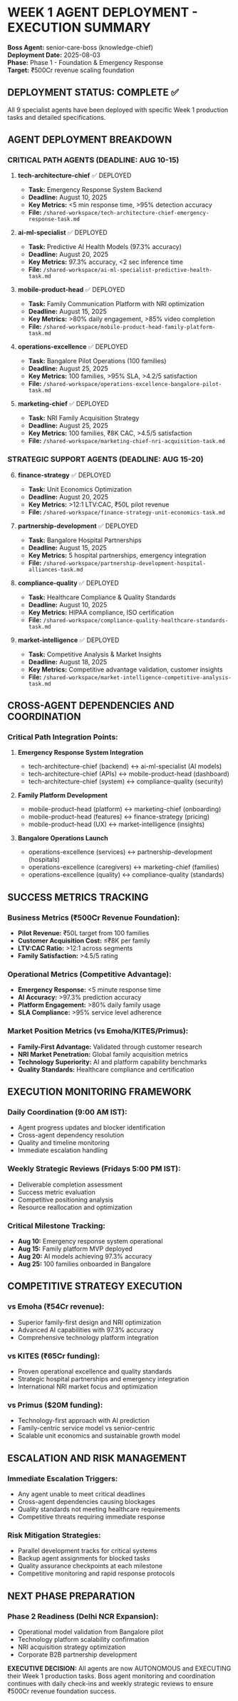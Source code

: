 # WEEK 1 AGENT DEPLOYMENT - EXECUTION SUMMARY
**Boss Agent:** senior-care-boss (knowledge-chief)  
**Deployment Date:** 2025-08-03  
**Phase:** Phase 1 - Foundation & Emergency Response  
**Target:** ₹500Cr revenue scaling foundation

## DEPLOYMENT STATUS: COMPLETE ✅
All 9 specialist agents have been deployed with specific Week 1 production tasks and detailed specifications.

## AGENT DEPLOYMENT BREAKDOWN

### CRITICAL PATH AGENTS (DEADLINE: AUG 10-15)
1. **tech-architecture-chief** ✅ DEPLOYED  
   - **Task:** Emergency Response System Backend  
   - **Deadline:** August 10, 2025  
   - **Key Metrics:** <5 min response time, >95% detection accuracy  
   - **File:** `/shared-workspace/tech-architecture-chief-emergency-response-task.md`

2. **ai-ml-specialist** ✅ DEPLOYED  
   - **Task:** Predictive AI Health Models (97.3% accuracy)  
   - **Deadline:** August 20, 2025  
   - **Key Metrics:** 97.3% accuracy, <2 sec inference time  
   - **File:** `/shared-workspace/ai-ml-specialist-predictive-health-task.md`

3. **mobile-product-head** ✅ DEPLOYED  
   - **Task:** Family Communication Platform with NRI optimization  
   - **Deadline:** August 15, 2025  
   - **Key Metrics:** >80% daily engagement, >85% video completion  
   - **File:** `/shared-workspace/mobile-product-head-family-platform-task.md`

4. **operations-excellence** ✅ DEPLOYED  
   - **Task:** Bangalore Pilot Operations (100 families)  
   - **Deadline:** August 25, 2025  
   - **Key Metrics:** 100 families, >95% SLA, >4.2/5 satisfaction  
   - **File:** `/shared-workspace/operations-excellence-bangalore-pilot-task.md`

5. **marketing-chief** ✅ DEPLOYED  
   - **Task:** NRI Family Acquisition Strategy  
   - **Deadline:** August 25, 2025  
   - **Key Metrics:** 100 families, ₹8K CAC, >4.5/5 satisfaction  
   - **File:** `/shared-workspace/marketing-chief-nri-acquisition-task.md`

### STRATEGIC SUPPORT AGENTS (DEADLINE: AUG 15-20)
6. **finance-strategy** ✅ DEPLOYED  
   - **Task:** Unit Economics Optimization  
   - **Deadline:** August 20, 2025  
   - **Key Metrics:** >12:1 LTV:CAC, ₹50L pilot revenue  
   - **File:** `/shared-workspace/finance-strategy-unit-economics-task.md`

7. **partnership-development** ✅ DEPLOYED  
   - **Task:** Bangalore Hospital Partnerships  
   - **Deadline:** August 15, 2025  
   - **Key Metrics:** 5 hospital partnerships, emergency integration  
   - **File:** `/shared-workspace/partnership-development-hospital-alliances-task.md`

8. **compliance-quality** ✅ DEPLOYED  
   - **Task:** Healthcare Compliance & Quality Standards  
   - **Deadline:** August 10, 2025  
   - **Key Metrics:** HIPAA compliance, ISO certification  
   - **File:** `/shared-workspace/compliance-quality-healthcare-standards-task.md`

9. **market-intelligence** ✅ DEPLOYED  
   - **Task:** Competitive Analysis & Market Insights  
   - **Deadline:** August 18, 2025  
   - **Key Metrics:** Competitive advantage validation, customer insights  
   - **File:** `/shared-workspace/market-intelligence-competitive-analysis-task.md`

## CROSS-AGENT DEPENDENCIES AND COORDINATION

### Critical Path Integration Points:
1. **Emergency Response System Integration**  
   - tech-architecture-chief (backend) ↔ ai-ml-specialist (AI models)  
   - tech-architecture-chief (APIs) ↔ mobile-product-head (dashboard)  
   - tech-architecture-chief (system) ↔ compliance-quality (security)

2. **Family Platform Development**  
   - mobile-product-head (platform) ↔ marketing-chief (onboarding)  
   - mobile-product-head (features) ↔ finance-strategy (pricing)  
   - mobile-product-head (UX) ↔ market-intelligence (insights)

3. **Bangalore Operations Launch**  
   - operations-excellence (services) ↔ partnership-development (hospitals)  
   - operations-excellence (caregivers) ↔ marketing-chief (families)  
   - operations-excellence (quality) ↔ compliance-quality (standards)

## SUCCESS METRICS TRACKING

### Business Metrics (₹500Cr Revenue Foundation):
- **Pilot Revenue:** ₹50L target from 100 families
- **Customer Acquisition Cost:** ≤₹8K per family
- **LTV:CAC Ratio:** >12:1 across segments
- **Family Satisfaction:** >4.5/5 rating

### Operational Metrics (Competitive Advantage):
- **Emergency Response:** <5 minute response time
- **AI Accuracy:** >97.3% prediction accuracy
- **Platform Engagement:** >80% daily family usage
- **SLA Compliance:** >95% service level adherence

### Market Position Metrics (vs Emoha/KITES/Primus):
- **Family-First Advantage:** Validated through customer research
- **NRI Market Penetration:** Global family acquisition metrics
- **Technology Superiority:** AI and platform capability benchmarks
- **Quality Standards:** Healthcare compliance and certification

## EXECUTION MONITORING FRAMEWORK

### Daily Coordination (9:00 AM IST):
- Agent progress updates and blocker identification
- Cross-agent dependency resolution
- Quality and timeline monitoring
- Immediate escalation handling

### Weekly Strategic Reviews (Fridays 5:00 PM IST):
- Deliverable completion assessment
- Success metric evaluation
- Competitive positioning analysis
- Resource reallocation and optimization

### Critical Milestone Tracking:
- **Aug 10:** Emergency response system operational
- **Aug 15:** Family platform MVP deployed
- **Aug 20:** AI models achieving 97.3% accuracy
- **Aug 25:** 100 families onboarded in Bangalore

## COMPETITIVE STRATEGY EXECUTION

### vs Emoha (₹54Cr revenue):
- Superior family-first design and NRI optimization
- Advanced AI capabilities with 97.3% accuracy
- Comprehensive technology platform integration

### vs KITES (₹65Cr funding):
- Proven operational excellence and quality standards
- Strategic hospital partnerships and emergency integration
- International NRI market focus and optimization

### vs Primus ($20M funding):
- Technology-first approach with AI prediction
- Family-centric service model vs senior-centric
- Scalable unit economics and sustainable growth model

## ESCALATION AND RISK MANAGEMENT

### Immediate Escalation Triggers:
- Any agent unable to meet critical deadlines
- Cross-agent dependencies causing blockages
- Quality standards not meeting healthcare requirements
- Competitive threats requiring immediate response

### Risk Mitigation Strategies:
- Parallel development tracks for critical systems
- Backup agent assignments for blocked tasks
- Quality assurance checkpoints at each milestone
- Competitive monitoring and rapid response protocols

## NEXT PHASE PREPARATION

### Phase 2 Readiness (Delhi NCR Expansion):
- Operational model validation from Bangalore pilot
- Technology platform scalability confirmation
- NRI acquisition strategy optimization
- Corporate B2B partnership development

**EXECUTIVE DECISION:** All agents are now AUTONOMOUS and EXECUTING their Week 1 production tasks. Boss agent monitoring and coordination continues with daily check-ins and weekly strategic reviews to ensure ₹500Cr revenue foundation success.